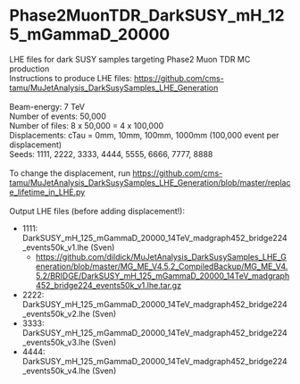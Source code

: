 # Phase2MuonTDR_DarkSUSY_mH_125_mGammaD_20000
LHE files for dark SUSY samples targeting Phase2 Muon TDR MC production
 <BR>
Instructions to produce LHE files: https://github.com/cms-tamu/MuJetAnalysis_DarkSusySamples_LHE_Generation <BR>
 <BR>
Beam-energy: 7 TeV <BR>
Number of events: 50,000 <BR>
Number of files: 8 x 50,000 = 4 x 100,000 <BR>
Displacements: cTau = 0mm, 10mm, 100mm, 1000mm (100,000 event per displacement) <BR>
Seeds: 1111, 2222, 3333, 4444, 5555, 6666, 7777, 8888 <BR>
 <BR>
To change the displacement, run https://github.com/cms-tamu/MuJetAnalysis_DarkSusySamples_LHE_Generation/blob/master/replace_lifetime_in_LHE.py <BR>
<BR>
Output LHE files (before adding displacement!): <BR>
   * 1111: DarkSUSY_mH_125_mGammaD_20000_14TeV_madgraph452_bridge224_events50k_v1.lhe (Sven) <BR>
      * https://github.com/dildick/MuJetAnalysis_DarkSusySamples_LHE_Generation/blob/master/MG_ME_V4.5.2_CompiledBackup/MG_ME_V4.5.2/BRIDGE/DarkSUSY_mH_125_mGammaD_20000_14TeV_madgraph452_bridge224_events50k_v1.lhe.tar.gz
   * 2222: DarkSUSY_mH_125_mGammaD_20000_14TeV_madgraph452_bridge224_events50k_v2.lhe (Sven) <BR>
   * 3333: DarkSUSY_mH_125_mGammaD_20000_14TeV_madgraph452_bridge224_events50k_v3.lhe (Sven) <BR>
   * 4444: DarkSUSY_mH_125_mGammaD_20000_14TeV_madgraph452_bridge224_events50k_v4.lhe (Sven) <BR>
